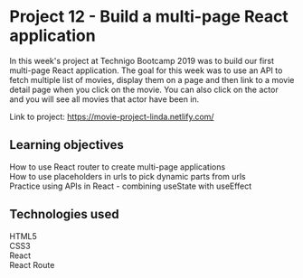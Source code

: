 # Project 12 - Build a multi-page React application

In this week's project at Technigo Bootcamp 2019 was to build our first multi-page React application. The goal for this week was to use an API to fetch multiple list of movies, display them on a page and then link to a movie detail page when you click on the movie.
You can also click on the actor and you will see all movies that actor have been in. 

Link to project:
https://movie-project-linda.netlify.com/


## Learning objectives
How to use React router to create multi-page applications  
How to use placeholders in urls to pick dynamic parts from urls  
Practice using APIs in React - combining useState with useEffect  

## Technologies used  
HTML5   
CSS3  
React  
React Route  


